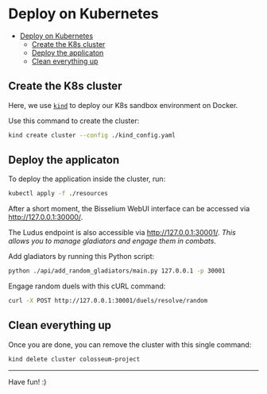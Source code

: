 # Deploy on Kubernetes

- [Deploy on Kubernetes](#deploy-on-kubernetes)
  - [Create the K8s cluster](#create-the-k8s-cluster)
  - [Deploy the applicaton](#deploy-the-applicaton)
  - [Clean everything up](#clean-everything-up)

## Create the K8s cluster

Here, we use [`kind`](https://kind.sigs.k8s.io/) to deploy our K8s sandbox environment on Docker.

Use this command to create the cluster:

```sh
kind create cluster --config ./kind_config.yaml
```

## Deploy the applicaton

To deploy the application inside the cluster, run:

```sh
kubectl apply -f ./resources
```

After a short moment, the Bisselium WebUI interface can be accessed via <http://127.0.0.1:30000/>.

The Ludus endpoint is also accessible via <http://127.0.0.1:30001/>. _This allows you to manage gladiators and engage them in combats._

Add gladiators by running this Python script:

```sh
python ./api/add_random_gladiators/main.py 127.0.0.1 -p 30001
```

Engage random duels with this cURL command:

```sh
curl -X POST http://127.0.0.1:30001/duels/resolve/random
```

## Clean everything up

Once you are done, you can remove the cluster with this single command:

```sh
kind delete cluster colosseum-project
```

---

Have fun! :)
